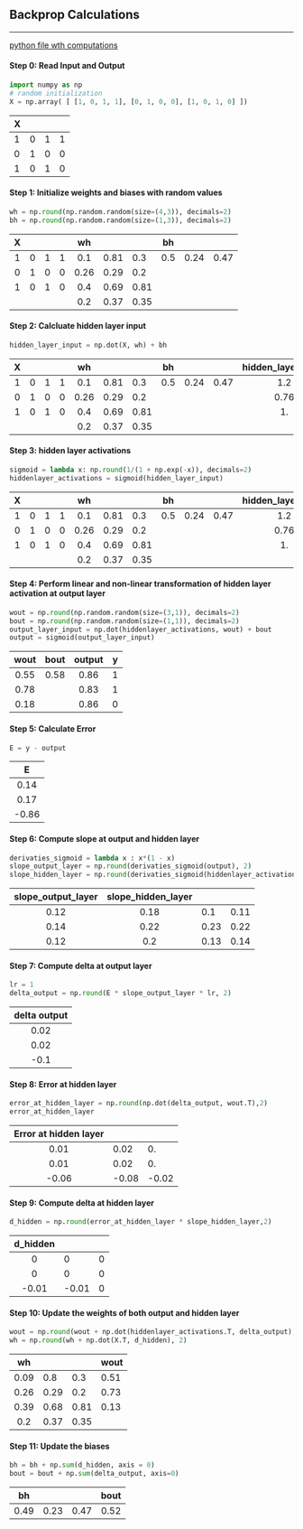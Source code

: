 
## Backprop Calculations
---

[python file wth computations](https://github.com/baronrogers5/eip_assignments/blob/master/python_computations.ipynb)

####  Step 0: Read Input and Output
``` python
import numpy as np
# random initialization
X = np.array( [ [1, 0, 1, 1], [0, 1, 0, 0], [1, 0, 1, 0] ])
````

| X ||||
--- | --- | --- | ---
1 | 0 | 1 | 1 
0 | 1| 0| 0
1| 0|1|0

#### Step 1: Initialize weights and biases with random values
``` python
wh = np.round(np.random.random(size=(4,3)), decimals=2)
bh = np.round(np.random.random(size=(1,3)), decimals=2)
````


| X |||| wh |||bh ||| 
:---: | --- | --- | --- | :---: | --- | --- | --- | ---|---|
1 | 0 | 1 | 1 | 0.1 |0.81 |0.3 |0.5 | 0.24 |  0.47
0 | 1| 0| 0 |0.26 | 0.29 | 0.2
1 | 0 | 1 | 0 |0.4 | 0.69|  0.81
|||| |  0.2 |  0.37|  0.35

#### Step 2: Calcluate hidden layer input
``` python
hidden_layer_input = np.dot(X, wh) + bh
````

| X |||| wh |||bh ||| hidden_layer_input |||
:---: | --- | --- | --- | :---: | --- | --- | --- | ---|---|:---:|---|---|
1 | 0 | 1 | 1 | 0.1 |0.81 |0.3 |0.5 | 0.24 |  0.47 |1.2 |  2.11 | 1.93
0 | 1| 0| 0 |0.26 | 0.29 | 0.2 | ||| 0.76|  0.53|  0.67
1 | 0 | 1 | 0 |0.4 | 0.69|  0.81 | ||| 1.|1.74 | 1.58
|||| |  0.2 |  0.37|  0.35| 

#### Step 3: hidden layer activations
``` python
sigmoid = lambda x: np.round(1/(1 + np.exp(-x)), decimals=2)
hiddenlayer_activations = sigmoid(hidden_layer_input)
````
| X |||| wh |||bh ||| hidden_layer_input ||| hidden_layer_activations |||
:---: | --- | --- | --- | :---: | --- | --- | :---: | ---|---|:---:|---|---| :---: |---|---|
1 | 0 | 1 | 1 | 0.1 |0.81 |0.3 |0.5 | 0.24 |  0.47 |1.2 |  2.11 | 1.93 |0.77| 0.89|  0.87
0 | 1| 0| 0 |0.26 | 0.29 | 0.2 | ||| 0.76|  0.53|  0.67 |0.68|  0.63|  0.66
1 | 0 | 1 | 0 |0.4 | 0.69|  0.81 | ||| 1.|1.74 | 1.58 |  0.73 | 0.85| 0.83
|||| |  0.2 |  0.37|  0.35| 

#### Step 4: Perform linear and non-linear transformation of hidden layer activation at output layer
``` python
wout = np.round(np.random.random(size=(3,1)), decimals=2)
bout = np.round(np.random.random(size=(1,1)), decimals=2)
output_layer_input = np.dot(hiddenlayer_activations, wout) + bout
output = sigmoid(output_layer_input)
```
| wout | bout | output | y |
| :---: | :---: | :---: | :---: |
| 0.55 | 0.58 | 0.86 | 1
| 0.78 | | 0.83 | 1
| 0.18 | | 0.86 | 0

#### Step 5: Calculate Error
``` python
E = y - output
````
| E |
| :---: |
| 0.14 |
| 0.17 |
| -0.86|

#### Step 6: Compute slope at output and hidden layer
``` python 
derivaties_sigmoid = lambda x : x*(1 - x)
slope_output_layer = np.round(derivaties_sigmoid(output), 2)
slope_hidden_layer = np.round(derivaties_sigmoid(hiddenlayer_activations), 2)
````
| slope_output_layer | slope_hidden_layer|||
| :---: | :---: | --- | ---|
| 0.12 | 0.18| 0.1 |0.11
| 0.14 |0.22|0.23|0.22
| 0.12 |0.2 |0.13|0.14

#### Step 7: Compute delta at output layer
``` python
lr = 1
delta_output = np.round(E * slope_output_layer * lr, 2)
```
| delta output |
| :---: |
|0.02|
|0.02|,
 | -0.1|

#### Step 8: Error at hidden layer
``` python
error_at_hidden_layer = np.round(np.dot(delta_output, wout.T),2)
error_at_hidden_layer
````

| Error at hidden layer |||
|:---: |---|---|
|0.01 |0.02 | 0.  |
| 0.01|  0.02|  0. |
|-0.06| -0.08| -0.02|

#### Step 9: Compute delta at hidden layer
``` python
d_hidden = np.round(error_at_hidden_layer * slope_hidden_layer,2)
````

| d_hidden|||
|:---:|---| ---|
|0|0|0
|0|0|0
|-0.01|-0.01|0

#### Step 10: Update the weights of both output and hidden layer
``` python 
wout = np.round(wout + np.dot(hiddenlayer_activations.T, delta_output), 2)
wh = np.round(wh + np.dot(X.T, d_hidden), 2)
````

| wh ||| wout |
| :---: | --- | ---| ---|
|0.09 | 0.8 | 0.3 | 0.51|
| 0.26|  0.29|  0.2 | 0.73|
| 0.39|  0.68|  0.81 |0.13
|0.2  |0.37 |0.35|

#### Step 11: Update the biases
``` python 
bh = bh + np.sum(d_hidden, axis = 0)
bout = bout + np.sum(delta_output, axis=0)
````
| bh||| bout |
|:---:|---|---|:---:|
|0.49 | 0.23 |0.47|0.52










